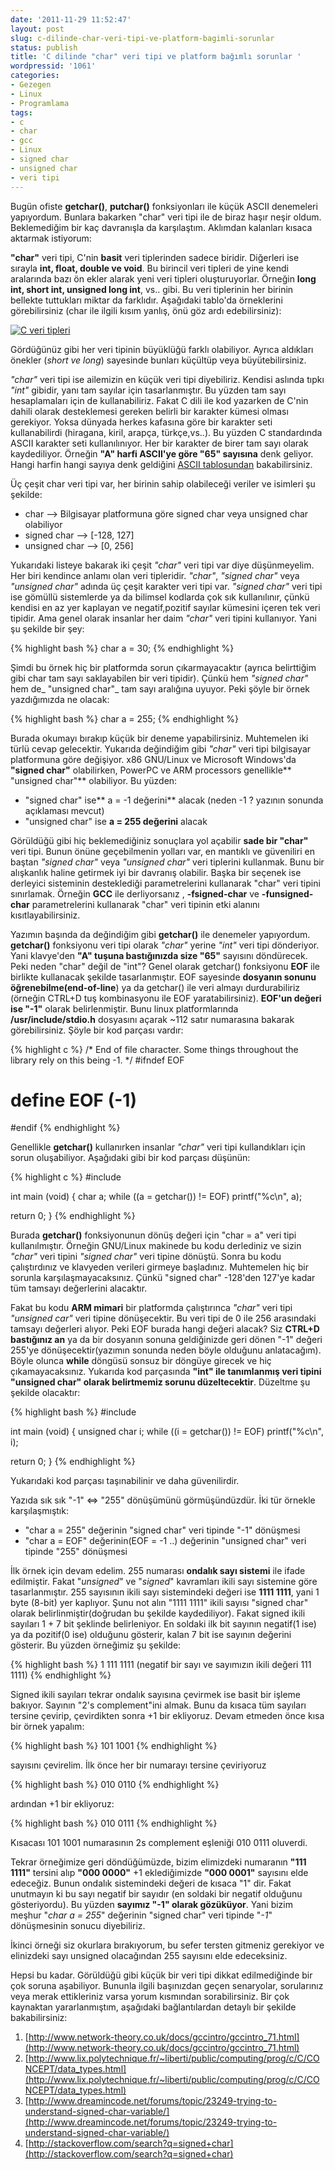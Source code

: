 ```yaml
---
date: '2011-11-29 11:52:47'
layout: post
slug: c-dilinde-char-veri-tipi-ve-platform-bagimli-sorunlar
status: publish
title: 'C dilinde "char" veri tipi ve platform bağımlı sorunlar '
wordpressid: '1061'
categories:
- Gezegen
- Linux
- Programlama
tags:
- c
- char
- gcc
- Linux
- signed char
- unsigned char
- veri tipi
---
```


Bugün ofiste **getchar()**, **putchar()** fonksiyonları ile küçük ASCII denemeleri yapıyordum. Bunlara bakarken "char" veri tipi ile de biraz haşır neşir oldum. Beklemediğim bir kaç davranışla da karşılaştım. Aklımdan kalanları kısaca aktarmak istiyorum:

**"char"** veri tipi, C'nin **basit** veri tiplerinden sadece biridir. Diğerleri ise sırayla **int, float, double ve void**. Bu birincil veri tipleri de yine kendi aralarında bazı ön ekler alarak yeni veri tipleri oluşturuyorlar. Örneğin **long int, short int, unsigned long int**, vs.. gibi.
Bu veri tiplerinin her birinin bellekte tuttukları miktar da farklıdır. Aşağıdaki tablo'da örneklerini görebilirsiniz (char ile ilgili kısım yanlış, önü göz ardı edebilirsiniz):

[![C veri tipleri](http://arsln.org/wp-content/uploads/data_types_c.jpg)](http://arsln.org/wp-content/uploads/data_types_c.jpg)

Gördüğünüz gibi her veri tipinin büyüklüğü farklı olabiliyor. Ayrıca aldıkları önekler (_short ve long_) sayesinde bunları küçültüp veya büyütebilirsiniz. 

_"char"_ veri tipi ise ailemizin en küçük veri tipi diyebiliriz. Kendisi aslında tıpkı _"int"_ gibidir, yanı tam sayılar için tasarlanmıştır. Bu yüzden tam sayı hesaplamaları için de kullanabiliriz. Fakat C dili ile kod yazarken de C'nin dahili olarak desteklemesi gereken belirli bir karakter kümesi olması gerekiyor. Yoksa dünyada herkes kafasına göre bir karakter seti kullanabilirdi (hiragana, kiril, arapça, türkçe,vs..). Bu yüzden C standardında ASCII karakter seti kullanılınıyor. Her bir karakter de birer tam sayı olarak kaydediliyor. Örneğin **"A" harfi ASCII'ye göre "65" sayısına** denk geliyor. Hangi harfin hangi sayıya denk geldiğini [ASCII tablosundan](http://www.asciitable.com/) bakabilirsiniz.

Üç çeşit char veri tipi var, her birinin sahip olabileceği veriler ve isimleri şu şekilde:

  * char --> Bilgisayar platformuna göre signed char veya unsigned char olabiliyor
  * signed char --> [-128, 127]
  * unsigned char --> [0, 256]

Yukarıdaki listeye bakarak iki çeşit _"char"_ veri tipi var diye düşünmeyelim. Her biri kendince anlamı olan veri tipleridir. _"char"_, _"signed char"_ veya _"unsigned char"_ adında üç çeşit karakter veri tipi var. _"signed char"_ veri tipi ise gömüllü sistemlerde ya da bilimsel kodlarda çok sık kullanılınır, çünkü kendisi en az yer kaplayan ve negatif,pozitif sayılar  kümesini içeren tek veri tipidir. Ama genel olarak insanlar her daim _"char"_ veri tipini kullanıyor. Yani şu şekilde bir şey:

{% highlight bash %}
char a = 30;
{% endhighlight %}


Şimdi bu örnek hiç bir platformda sorun çıkarmayacaktır (ayrıca belirttiğim gibi char tam sayı saklayabilen bir veri tipidir). Çünkü hem _"signed char"_ hem de_ "unsigned char"_ tam sayı aralığına uyuyor. Peki şöyle bir örnek yazdığımızda ne olacak:

{% highlight bash %}
char a = 255;
{% endhighlight %}

Burada okumayı bırakıp küçük bir deneme yapabilirsiniz. Muhtemelen iki türlü cevap gelecektir. Yukarıda değindiğim gibi _"char"_ veri tipi bilgisayar platformuna göre değişiyor. x86 GNU/Linux ve Microsoft Windows'da  **"signed char"** olabilirken, PowerPC ve ARM processors genellikle** "unsigned char"** olabiliyor. Bu yüzden:

  * "signed char" ise** a = -1 değerini** alacak (neden -1 ? yazının sonunda açıklaması mevcut)
  * "unsigned char" ise **a = 255 değerini** alacak

Görüldüğü gibi hiç beklemediğiniz sonuçlara yol açabilir **sade bir "char"** veri tipi. Bunun önüne geçebilmenin yolları var, en mantıklı ve güveniliri en baştan _"signed char"_ veya _"unsigned char"_ veri tiplerini kullanmak. Bunu bir alışkanlık haline getirmek iyi bir davranış olabilir. Başka bir seçenek ise derleyici sisteminin desteklediği parametrelerini kullanarak "char" veri tipini sınırlamak. Örneğin **GCC** ile derliyorsanız , **-fsigned-char** ve **-funsigned-char** parametrelerini kullanarak  "char" veri tipinin etki alanını kısıtlayabilirsiniz.

Yazımın başında da değindiğim gibi **getchar()** ile denemeler yapıyordum. **getchar()** fonksiyonu veri tipi olarak _"char"_ yerine _"int"_ veri tipi dönderiyor. Yani klavye'den **"A" tuşuna bastığınızda size "65"** sayısını döndürecek. Peki neden "char" değil de "int"? Genel olarak getchar() fonksiyonu **EOF** ile birlikte kullanacak şekilde tasarlanmıştır. EOF sayesinde **dosyanın sonunu öğrenebilme(end-of-line**) ya da getchar() ile veri almayı durdurabiliriz (örneğin CTRL+D tuş kombinasyonu ile EOF yaratabilirsiniz). **EOF'un değeri ise "-1"** olarak belirlenmiştir. Bunu linux platformlarında **/usr/include/stdio.h** dosyasını açarak ~112 satır numarasına bakarak görebilirsiniz. Şöyle bir kod parçası vardır:

{% highlight c %}
/* End of file character.
   Some things throughout the library rely on this being -1.  */
#ifndef EOF
# define EOF (-1)
#endif
{% endhighlight %}


Genellikle **getchar()** kullanırken insanlar _"char"_ veri tipi kullandıkları için sorun oluşabiliyor. Aşağıdaki gibi bir kod parçası düşünün:

{% highlight c %}
#include

int main (void)
{
  char a;
  while ((a = getchar()) != EOF)
      printf("%c\n", a);

  return 0;
}
{% endhighlight %}

Burada **getchar()** fonksiyonunun dönüş değeri için "char = a" veri tipi kullanılmıştır. Örneğin GNU/Linux makinede bu kodu derlediniz ve sizin _"char"_ veri tipini _"signed char"_ veri tipine dönüştü. Sonra bu kodu çalıştırdınız ve klavyeden verileri girmeye başladınız. Muhtemelen hiç bir sorunla karşılaşmayacaksınız. Çünkü "signed char" -128'den 127'ye kadar tüm tamsayı değerlerini alacaktır.

Fakat bu kodu **ARM mimari** bir platformda çalıştırınca _"char"_ veri tipi _"unsigned car"_ veri tipine dönüşecektir. Bu veri tipi de 0 ile 256 arasındaki tamsayı değerleri alıyor. Peki EOF burada hangi değeri alacak? Siz **CTRL+D bastığınız an** ya da bir dosyanın sonuna geldiğinizde geri dönen "-1" değeri 255'ye dönüşecektir(yazımın sonunda neden böyle olduğunu anlatacağım). Böyle olunca **while** döngüsü sonsuz bir döngüye girecek ve hiç çıkamayacaksınız. Yukarıda kod parçasında **"int" ile tanımlanmış veri tipini "unsigned char" olarak belirtmemiz sorunu düzeltecektir**. Düzeltme şu şekilde olacaktır: 

{% highlight bash %}
#include

int main (void)
{
  unsigned char i;
  while ((i = getchar()) != EOF) 
      printf("%c\n", i);

  return 0;
}
{% endhighlight %}

Yukarıdaki kod parçası taşınabilinir ve daha güvenilirdir.

Yazıda sık sık "-1" <=> "255" dönüşümünü görmüşündüzdür. İki tür örnekle karşılaşmıştık:

  * "char a = 255" değerinin "signed char" veri tipinde "-1" dönüşmesi 
  * "char a = EOF" değerinin(EOF = -1 ..) değerinin "unsigned char" veri tipinde "255" dönüşmesi


İlk örnek için devam edelim. 255 numarası **ondalık sayı sistemi** ile ifade edilmiştir. Fakat "_unsigned_" ve "_signed_" kavramları ikili sayı sistemine göre tasarlanmıştır. 255 sayısının ikili sayı sistemindeki değeri ise **1111 1111**, yani 1 byte (8-bit) yer kaplıyor. Şunu not alın "1111 1111" ikili sayısı "signed char" olarak belirlinmiştir(doğrudan bu şekilde kaydediliyor). Fakat signed ikili sayıları 1 + 7 bit şeklinde belirleniyor. En soldaki ilk bit sayının negatif(1 ise) ya da pozitif(0 ise) olduğunu gösterir, kalan 7 bit ise sayının değerini gösterir. Bu yüzden örneğimiz şu şekilde:

{% highlight bash %}
1 111 1111 (negatif bir sayı ve sayımızın ikili değeri 111 1111)
{% endhighlight %}

Signed ikili sayıları tekrar ondalık sayısına çevirmek ise basit bir işleme bakıyor. Sayının "2's complement"ini almak. Bunu da kısaca tüm sayıları tersine çevirip, çevirdikten sonra +1 bir ekliyoruz. Devam etmeden önce kısa bir örnek yapalım:

{% highlight bash %}
101 1001
{% endhighlight %}

sayısını çevirelim. İlk önce her bir numarayı tersine çeviriyoruz

{% highlight bash %}
010 0110
{% endhighlight %}

ardından +1 bir ekliyoruz:

{% highlight bash %}
010 0111
{% endhighlight %}

Kısacası 101 1001 numarasının 2s complement eşleniği 010 0111 oluverdi.

Tekrar örneğimize geri döndüğümüzde, bizim elimizdeki numaranın **"111 1111"** tersini alıp **"000 0000"** +1 eklediğimizde **"000 0001"** sayısını elde edeceğiz. Bunun ondalık sistemindeki değeri de kısaca "1" dir. Fakat unutmayın ki bu sayı negatif bir sayıdır (en soldaki bir negatif olduğunu gösteriyordu). Bu yüzden **sayımız "-1" olarak gözüküyor**. Yani bizim meşhur "_char a = 255_" değerinin "signed char" veri tipinde "_-1_" dönüşmesinin sonucu diyebiliriz.

İkinci örneği siz okurlara bırakıyorum, bu sefer tersten gitmeniz gerekiyor ve elinizdeki sayı unsigned olacağından 255 sayısını elde edeceksiniz.

Hepsi bu kadar. Görüldüğü gibi küçük bir veri tipi dikkat edilmediğinde bir çok soruna aşabiliyor. Bununla ilgili başınızdan geçen senaryolar, sorularınız veya merak ettikleriniz varsa yorum kısmından sorabilirsiniz. Bir çok kaynaktan yararlanmıştım, aşağıdaki bağlantılardan detaylı bir şekilde bakabilirsiniz:

1. [http://www.network-theory.co.uk/docs/gccintro/gccintro_71.html](http://www.network-theory.co.uk/docs/gccintro/gccintro_71.html)
2. [http://www.lix.polytechnique.fr/~liberti/public/computing/prog/c/C/CONCEPT/data_types.html](http://www.lix.polytechnique.fr/~liberti/public/computing/prog/c/C/CONCEPT/data_types.html)
3. [http://www.dreamincode.net/forums/topic/23249-trying-to-understand-signed-char-variable/](http://www.dreamincode.net/forums/topic/23249-trying-to-understand-signed-char-variable/)
4. [http://stackoverflow.com/search?q=signed+char](http://stackoverflow.com/search?q=signed+char)






